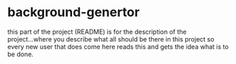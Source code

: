 # background-genertor
this part of the project (README) is for the description of the project...where you describe what all should be there in this project so every new user that does come here reads this and gets the idea what is to be done.
